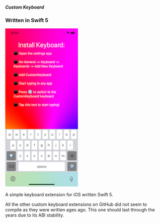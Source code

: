 ##### Custom Keyboard
### Written in Swift 5

![Screenshot](storeAssets/screenshot.png)


A simple keyboard extension for iOS  written Swift 5. 

All the other custom keyboard extensions on GitHub did not seem to compile as they were written ages ago. This one should last through the years due to its ABI stability. 




